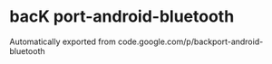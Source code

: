 # bacK port-android-bluetooth
Automatically exported from code.google.com/p/backport-android-bluetooth
